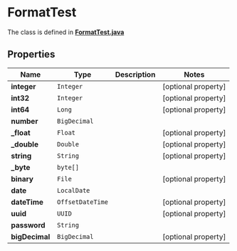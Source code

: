

# FormatTest

The class is defined in **[FormatTest.java](../../src/main/java/org/openapitools/model/FormatTest.java)**

## Properties

Name | Type | Description | Notes
------------ | ------------- | ------------- | -------------
**integer** | `Integer` |  |  [optional property]
**int32** | `Integer` |  |  [optional property]
**int64** | `Long` |  |  [optional property]
**number** | `BigDecimal` |  | 
**_float** | `Float` |  |  [optional property]
**_double** | `Double` |  |  [optional property]
**string** | `String` |  |  [optional property]
**_byte** | `byte[]` |  | 
**binary** | `File` |  |  [optional property]
**date** | `LocalDate` |  | 
**dateTime** | `OffsetDateTime` |  |  [optional property]
**uuid** | `UUID` |  |  [optional property]
**password** | `String` |  | 
**bigDecimal** | `BigDecimal` |  |  [optional property]
















